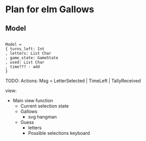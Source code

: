 # Plan for elm Gallows

## Model

```

Model =
{ turns_left: Int
, letters: List Char
, game_state: GameState
, used: List Char
, time??? - add
}
```

TODO: Actions:
Msg =
  LetterSelected
  | TimeLeft
  | TallyReceived


view:
* Main view function
  * Current selection state
  * Gallows
    * svg hangman
  * Guess
    * letters
    * Possible selections keyboard
  
